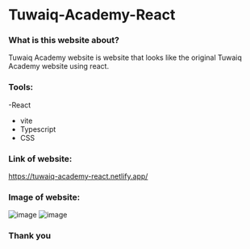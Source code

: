 # Tuwaiq-Academy-React

### What is this website about?
Tuwaiq Academy website is website that looks like the original Tuwaiq Academy website using react.
### Tools:
-React
- vite
- Typescript
- CSS 

### Link of website:
https://tuwaiq-academy-react.netlify.app/ 

### Image of website:
![image](https://github.com/noufjafari/Tuwaiq-Academy-React/assets/140402511/a24bbc58-d493-4111-83a9-91ede21b5fe9)
![image](https://github.com/noufjafari/Tuwaiq-Academy-React/assets/140402511/291105ba-ba26-4642-bdba-8ad542aa90ee)

### Thank you

